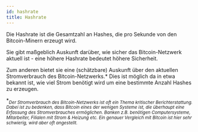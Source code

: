 ```yaml
---
id: hashrate
title: Hashrate
---
```


Die Hashrate ist die Gesamtzahl an Hashes, die pro Sekunde von den Bitcoin-Minern erzeugt wird.

Sie gibt maßgeblich Auskunft darüber, wie sicher das Bitcoin-Netzwerk aktuell ist - eine höhere Hashrate bedeutet höhere Sicherheit.

Zum anderen bietet sie eine (schätzbare) Auskunft über den aktuellen Stromverbrauch des Bitcoin-Netzwerks.\* Dies ist möglich da in etwa bekannt ist, wie viel Strom benötigt wird um eine bestimmte Anzahl Hashes zu erzeugen.

\*<sub>_Der Stromverbrauch des Bitcoin-Netzwerks ist oft ein Thema kritischer Berichterstattung. Dabei ist zu bedenken, dass Bitcoin eines der wenigen Systeme ist, die überhaupt eine Erfassung des Stromverbrauches ermöglichen. Banken z.B. benötigen Computersysteme, Mitarbeiter, Filialen mit Strom & Heizung etc. Ein genauer Vergleich mit Bitcoin ist hier sehr schwierig, wird aber oft angestellt._</sub>
